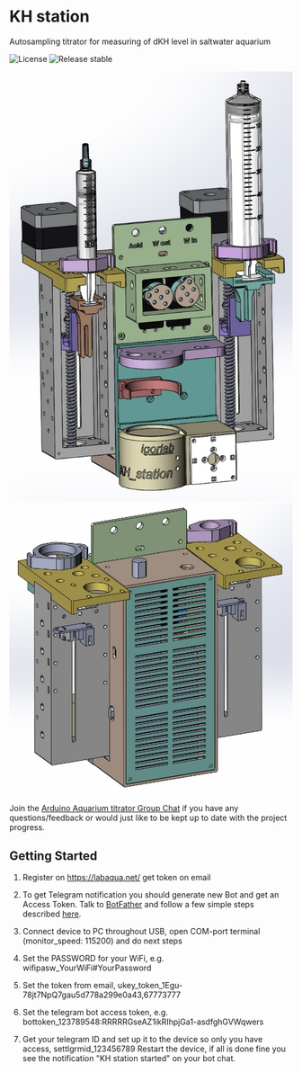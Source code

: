 # KH station
Autosampling titrator for measuring of dKH level in saltwater aquarium

[comment]: <> (![Travis CI status]&#40;https://api.travis-ci.org/witnessmenow/igorlab/KH_station.svg?branch=master&#41;)

[comment]: <> (![Travis CI status]&#40;https://api.travis-ci.org/witnessmenow/igorlab/KH_station.svg?branch=master&#41;)
![License](https://img.shields.io/badge/license-GPL3.0-green)
![Release stable](https://badgen.net/github/release/igorlab/KH_station/stable)

![All parts](Assembling/img/front1.jpg)
![All parts](Assembling/img/back1.jpg)

Join the [Arduino Aquarium titrator Group Chat](https://t.me/+Ad4m-7L7tV1lNGNi) if you have any questions/feedback or
would just like to be kept up to date with the project progress.


## Getting Started

1) Register on https://labaqua.net/ get token on email

2) To get Telegram notification you should generate new Bot and get an Access Token. Talk to [BotFather](https://telegram.me/botfather) and follow a few simple steps described [here](https://core.telegram.org/bots#botfather).

3) Connect device to PC throughout USB, open COM-port terminal (monitor_speed: 115200) and do next steps

4) Set the PASSWORD for your WiFi, e.g. wifipasw_YourWiFi#YourPassword

5) Set the token from email, ukey_token_1Egu-78jt7NpQ7gau5d778a299e0a43,67773777

6) Set the telegram bot access token, e.g. bottoken_123789548:RRRRRGseAZ1ikRIhpjGa1-asdfghGVWqwers

7) Get your telegram ID and set up it to the device so only you have access, settlgrmid_123456789
Restart the device, if all is done fine you see the notification "KH station started" on your bot chat.
